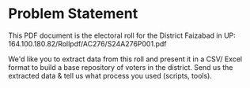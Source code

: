 
Problem Statement
==========================

This PDF document is the electoral roll for the District Faizabad in UP: 164.100.180.82/Rollpdf/AC276/S24A276P001.pdf

We'd like you to extract data from this roll and present it in a CSV/ Excel format to build a base repository of voters in the district. Send us the extracted data & tell us what process you used (scripts, tools).